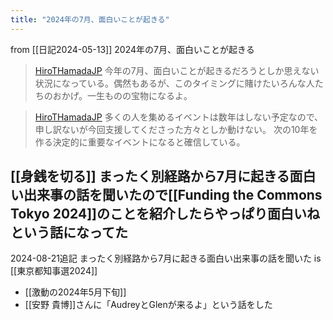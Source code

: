 ```yaml
---
title: "2024年の7月、面白いことが起きる"
---
```


from [[日記2024-05-13]]
2024年の7月、面白いことが起きる
> [HiroTHamadaJP](https://twitter.com/HiroTHamadaJP/status/1790001995866067204/history) 今年の7月、面白いことが起きるだろうとしか思えない状況になっている。偶然もあるが、このタイミングに賭けたいろんな人たちのおかげ。一生ものの宝物になるよ。

> [HiroTHamadaJP](https://twitter.com/HiroTHamadaJP/status/1790008183165006126) 多くの人を集めるイベントは数年はしない予定なので、申し訳ないが今回支援してくださった方々としか動けない。
>  次の10年を作る決定的に重要なイベントになると確信している。

[[身銭を切る]]
まったく別経路から7月に起きる面白い出来事の話を聞いたので[[Funding the Commons Tokyo 2024]]のことを紹介したらやっぱり面白いねという話になってた
---

2024-08-21追記
まったく別経路から7月に起きる面白い出来事の話を聞いた is [[東京都知事選2024]]
- [[激動の2024年5月下旬]]
- [[安野 貴博]]さんに「AudreyとGlenが来るよ」という話をした

